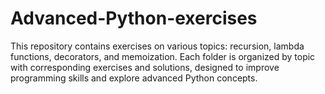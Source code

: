 # Advanced-Python-exercises
This repository contains exercises on various topics: recursion, lambda functions, decorators, and memoization. Each folder is organized by topic with corresponding exercises and solutions, designed to improve programming skills and explore advanced Python concepts.
